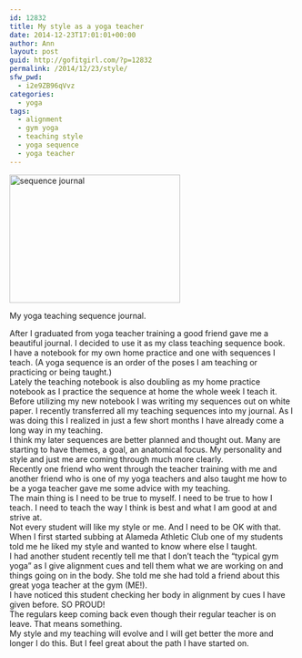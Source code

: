 ```yaml
---
id: 12832
title: My style as a yoga teacher
date: 2014-12-23T17:01:01+00:00
author: Ann
layout: post
guid: http://gofitgirl.com/?p=12832
permalink: /2014/12/23/style/
sfw_pwd:
  - i2e9ZB96qVvz
categories:
  - yoga
tags:
  - alignment
  - gym yoga
  - teaching style
  - yoga sequence
  - yoga teacher
---
```

<div id="attachment_12858" style="width: 310px" class="wp-caption alignleft">
  <a href="http://gofitgirl.com/2014/12/style/b2qdlstcuaa_7-i/" rel="attachment wp-att-12858"><img class="size-medium wp-image-12858" src="http://gofitgirl.com/wp-content/uploads/2014/11/B2QDLstCUAA_7-I-300x225.jpg" alt="sequence journal" width="300" height="225" /></a>
  
  <p class="wp-caption-text">
    My yoga teaching sequence journal.
  </p>
</div>

  
After I graduated from yoga teacher training a good friend gave me a beautiful journal. I decided to use it as my class teaching sequence book.  
I have a notebook for my own home practice and one with sequences I teach. (A yoga sequence is an order of the poses I am teaching or practicing or being taught.)  
Lately the teaching notebook is also doubling as my home practice notebook as I practice the sequence at home the whole week I teach it.  
Before utilizing my new notebook I was writing my sequences out on white paper. I recently transferred all my teaching sequences into my journal. As I was doing this I realized in just a few short months I have already come a long way in my teaching.  
I think my later sequences are better planned and thought out. Many are starting to have themes, a goal, an anatomical focus. My personality and style and just me are coming through much more clearly.  
Recently one friend who went through the teacher training with me and another friend who is one of my yoga teachers and also taught me how to be a yoga teacher gave me some advice with my teaching.  
The main thing is I need to be true to myself. I need to be true to how I teach. I need to teach the way I think is best and what I am good at and strive at.  
Not every student will like my style or me. And I need to be OK with that.  
When I first started subbing at Alameda Athletic Club one of my students told me he liked my style and wanted to know where else I taught.  
I had another student recently tell me that I don&#8217;t teach the &#8220;typical gym yoga&#8221; as I give alignment cues and tell them what we are working on and things going on in the body. She told me she had told a friend about this great yoga teacher at the gym (ME!).  
I have noticed this student checking her body in alignment by cues I have given before. SO PROUD!  
The regulars keep coming back even though their regular teacher is on leave. That means something.  
My style and my teaching will evolve and I will get better the more and longer I do this. But I feel great about the path I have started on.